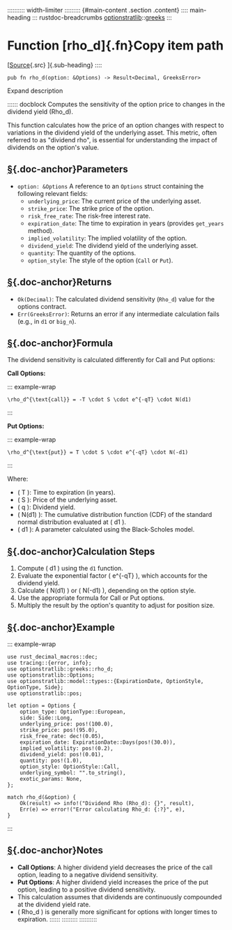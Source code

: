 :::::::::: width-limiter
::::::::: {#main-content .section .content}
:::: main-heading
::: rustdoc-breadcrumbs
[optionstratlib](../index.html)::[greeks](index.html)
:::

# Function [rho_d]{.fn}Copy item path

[[Source](../../src/optionstratlib/greeks/equations.rs.html#1014-1044){.src}
]{.sub-heading}
::::

``` {.rust .item-decl}
pub fn rho_d(option: &Options) -> Result<Decimal, GreeksError>
```

Expand description

:::::: docblock
Computes the sensitivity of the option price to changes in the dividend
yield (Rho_d).

This function calculates how the price of an option changes with respect
to variations in the dividend yield of the underlying asset. This
metric, often referred to as "dividend rho", is essential for
understanding the impact of dividends on the option's value.

## [§](#parameters){.doc-anchor}Parameters

- `option: &Options` A reference to an `Options` struct containing the
  following relevant fields:
  - `underlying_price`: The current price of the underlying asset.
  - `strike_price`: The strike price of the option.
  - `risk_free_rate`: The risk-free interest rate.
  - `expiration_date`: The time to expiration in years (provides
    `get_years` method).
  - `implied_volatility`: The implied volatility of the option.
  - `dividend_yield`: The dividend yield of the underlying asset.
  - `quantity`: The quantity of the options.
  - `option_style`: The style of the option (`Call` or `Put`).

## [§](#returns){.doc-anchor}Returns

- `Ok(Decimal)`: The calculated dividend sensitivity (`Rho_d`) value for
  the options contract.
- `Err(GreeksError)`: Returns an error if any intermediate calculation
  fails (e.g., in `d1` or `big_n`).

## [§](#formula){.doc-anchor}Formula

The dividend sensitivity is calculated differently for Call and Put
options:

**Call Options:**

::: example-wrap
``` language-math
\rho_d^{\text{call}} = -T \cdot S \cdot e^{-qT} \cdot N(d1)
```
:::

**Put Options:**

::: example-wrap
``` language-math
\rho_d^{\text{put}} = T \cdot S \cdot e^{-qT} \cdot N(-d1)
```
:::

Where:

- ( T ): Time to expiration (in years).
- ( S ): Price of the underlying asset.
- ( q ): Dividend yield.
- ( N(d1) ): The cumulative distribution function (CDF) of the standard
  normal distribution evaluated at ( d1 ).
- ( d1 ): A parameter calculated using the Black-Scholes model.

## [§](#calculation-steps){.doc-anchor}Calculation Steps

1.  Compute ( d1 ) using the `d1` function.
2.  Evaluate the exponential factor ( e\^{-qT} ), which accounts for the
    dividend yield.
3.  Calculate ( N(d1) ) or ( N(-d1) ), depending on the option style.
4.  Use the appropriate formula for Call or Put options.
5.  Multiply the result by the option's quantity to adjust for position
    size.

## [§](#example){.doc-anchor}Example

::: example-wrap
``` {.rust .rust-example-rendered}
use rust_decimal_macros::dec;
use tracing::{error, info};
use optionstratlib::greeks::rho_d;
use optionstratlib::Options;
use optionstratlib::model::types::{ExpirationDate, OptionStyle, OptionType, Side};
use optionstratlib::pos;

let option = Options {
    option_type: OptionType::European,
    side: Side::Long,
    underlying_price: pos!(100.0),
    strike_price: pos!(95.0),
    risk_free_rate: dec!(0.05),
    expiration_date: ExpirationDate::Days(pos!(30.0)),
    implied_volatility: pos!(0.2),
    dividend_yield: pos!(0.01),
    quantity: pos!(1.0),
    option_style: OptionStyle::Call,
    underlying_symbol: "".to_string(),
    exotic_params: None,
};

match rho_d(&option) {
    Ok(result) => info!("Dividend Rho (Rho_d): {}", result),
    Err(e) => error!("Error calculating Rho_d: {:?}", e),
}
```
:::

## [§](#notes){.doc-anchor}Notes

- **Call Options**: A higher dividend yield decreases the price of the
  call option, leading to a negative dividend sensitivity.
- **Put Options**: A higher dividend yield increases the price of the
  put option, leading to a positive dividend sensitivity.
- This calculation assumes that dividends are continuously compounded at
  the dividend yield rate.
- ( Rho_d ) is generally more significant for options with longer times
  to expiration.
::::::
:::::::::
::::::::::

